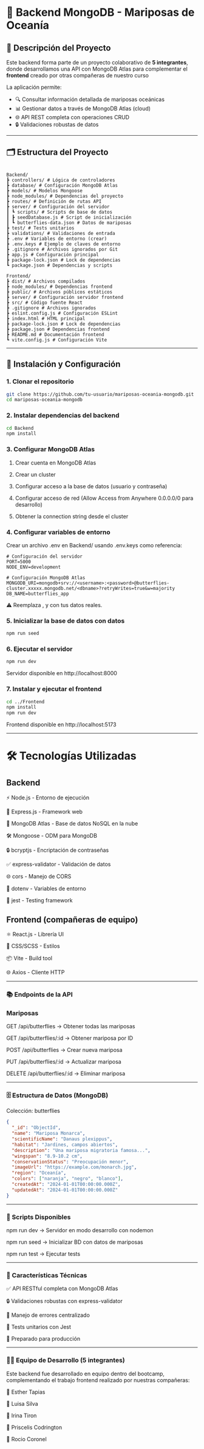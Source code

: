 # 🦋 Backend MongoDB - Mariposas de Oceanía  

## 📖 Descripción del Proyecto  
Este backend forma parte de un proyecto colaborativo de **5 integrantes**, donde desarrollamos una API con MongoDB Atlas para complementar el **frontend** creado por otras compañeras de nuestro curso

La aplicación permite:  
- 🔍 Consultar información detallada de mariposas oceánicas  
- 📊 Gestionar datos a través de MongoDB Atlas (cloud)  
- 🌐 API REST completa con operaciones CRUD  
- 🔒 Validaciones robustas de datos  

---

## 🗂️ Estructura del Proyecto  

```

Backend/
┣ controllers/ # Lógica de controladores
┣ database/ # Configuración MongoDB Atlas
┣ models/ # Modelos Mongoose
┣ node_modules/ # Dependencias del proyecto
┣ routes/ # Definición de rutas API
┣ server/ # Configuración del servidor
┃ ┗ scripts/ # Scripts de base de datos
┃ ┣ seedDatabase.js # Script de inicialización
┃ ┗ butterflies-data.json # Datos de mariposas
┣ test/ # Tests unitarios
┣ validations/ # Validaciones de entrada
┣ .env # Variables de entorno (crear)
┣ .env.keys # Ejemplo de claves de entorno
┣ .gitignore # Archivos ignorados por Git
┣ app.js # Configuración principal
┣ package-lock.json # Lock de dependencias
┗ package.json # Dependencias y scripts

Frontend/
┣ dist/ # Archivos compilados
┣ node_modules/ # Dependencias frontend
┣ public/ # Archivos públicos estáticos
┣ server/ # Configuración servidor frontend
┣ src/ # Código fuente React
┣ .gitignore # Archivos ignorados
┣ eslint.config.js # Configuración ESLint
┣ index.html # HTML principal
┣ package-lock.json # Lock de dependencias
┣ package.json # Dependencias frontend
┣ README.md # Documentación frontend
┗ vite.config.js # Configuración Vite

```
---
## 🚀 Instalación y Configuración  

### 1. Clonar el repositorio  
```bash
git clone https://github.com/tu-usuario/mariposas-oceania-mongodb.git
cd mariposas-oceania-mongodb
```
### 2. Instalar dependencias del backend
```bash
cd Backend
npm install
```

### 3. Configurar MongoDB Atlas

1. Crear cuenta en MongoDB Atlas

2. Crear un cluster 

3. Configurar acceso a la base de datos (usuario y contraseña)

4. Configurar acceso de red (Allow Access from Anywhere 0.0.0.0/0 para desarrollo)

5. Obtener la connection string desde el cluster

### 4. Configurar variables de entorno

Crear un archivo .env en Backend/ usando .env.keys como referencia:

```env
# Configuración del servidor
PORT=5000
NODE_ENV=development

# Configuración MongoDB Atlas
MONGODB_URI=mongodb+srv://<username>:<password>@butterflies-cluster.xxxxx.mongodb.net/<dbname>?retryWrites=true&w=majority
DB_NAME=butterflies_app
```

⚠️ Reemplaza <username>, <password> y <dbname> con tus datos reales.

### 5. Inicializar la base de datos con datos
```bash
npm run seed
```

### 6. Ejecutar el servidor

```bash
npm run dev
```

Servidor disponible en http://localhost:8000

### 7. Instalar y ejecutar el frontend
```bash
cd ../Frontend
npm install
npm run dev
```

Frontend disponible en http://localhost:5173

--- 
# 🛠️ Tecnologías Utilizadas
## Backend

⚡ Node.js - Entorno de ejecución

🚀 Express.js - Framework web

🍃 MongoDB Atlas - Base de datos NoSQL en la nube

🛠️ Mongoose - ODM para MongoDB

🔒 bcryptjs - Encriptación de contraseñas

✅ express-validator - Validación de datos

🌐 cors - Manejo de CORS

🔧 dotenv - Variables de entorno

🧪 jest - Testing framework

## Frontend (compañeras de equipo)

⚛️ React.js - Librería UI

🎨 CSS/SCSS - Estilos

📦 Vite - Build tool

🌐 Axios - Cliente HTTP

--- 

### 📚 Endpoints de la API
### Mariposas

GET /api/butterflies → Obtener todas las mariposas

GET /api/butterflies/:id → Obtener mariposa por ID

POST /api/butterflies → Crear nueva mariposa

PUT /api/butterflies/:id → Actualizar mariposa

DELETE /api/butterflies/:id → Eliminar mariposa

---
### 🗄️ Estructura de Datos (MongoDB)

Colección: butterflies

```json
{
  "_id": "ObjectId",
  "name": "Mariposa Monarca",
  "scientificName": "Danaus plexippus",
  "habitat": "Jardines, campos abiertos",
  "description": "Una mariposa migratoria famosa...",
  "wingspan": "8.9-10.2 cm",
  "conservationStatus": "Preocupación menor",
  "imageUrl": "https://example.com/monarch.jpg",
  "region": "Oceanía",
  "colors": ["naranja", "negro", "blanco"],
  "createdAt": "2024-01-01T00:00:00.000Z",
  "updatedAt": "2024-01-01T00:00:00.000Z"
}
```

---

### 📝 Scripts Disponibles

npm run dev → Servidor en modo desarrollo con nodemon

npm run seed → Inicializar BD con datos de mariposas

npm run test → Ejecutar tests

---

### 🌟 Características Técnicas

✅ API RESTful completa con MongoDB Atlas

🔒 Validaciones robustas con express-validator

🔄 Manejo de errores centralizado

🧪 Tests unitarios con Jest

🚀 Preparado para producción

---
### 👩‍💻 Equipo de Desarrollo (5 integrantes)

Este backend fue desarrollado en equipo dentro del bootcamp, complementando el trabajo frontend realizado por nuestras compañeras:

👤 Esther Tapias

👤 Luisa Silva

👤 Irina Tiron
 
👤 Priscelis Codrington

👤 Rocio Coronel 
